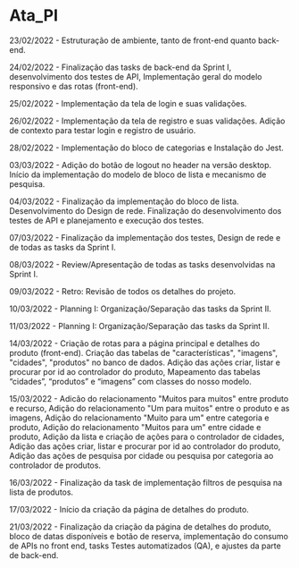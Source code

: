 # Ata_PI

<p>23/02/2022 - Estruturação de ambiente, tanto de front-end quanto back-end.</p>
<p>24/02/2022 - Finalização das tasks de back-end da Sprint I, desenvolvimento dos testes de API, Implementação geral do modelo responsivo e das rotas (front-end).</p>
<p>25/02/2022 - Implementação da tela de login e suas validações.</p>
<p>26/02/2022 - Implementação da tela de registro e suas validações. Adição de contexto para testar login e registro de usuário.</p> 
<p>28/02/2022 - Implementação do bloco de categorias e Instalação do Jest.</p>
<p>03/03/2022 - Adição do botão de logout no header na versão desktop. Início da implementação do modelo de bloco de lista e mecanismo de pesquisa.</p>
<p>04/03/2022 - Finalização da implementação do bloco de lista. Desenvolvimento do Design de rede. Finalização do desenvolvimento dos testes de API e planejamento e execução dos testes.</p>
<p>07/03/2022 - Finalização da implementação dos testes, Design de rede e de todas as tasks da Sprint I.</p>
<p>08/03/2022 - Review/Apresentação de todas as tasks desenvolvidas na Sprint I.</p>
<p>09/03/2022 - Retro: Revisão de todos os detalhes do projeto.</p>
<p>10/03/2022 - Planning I: Organização/Separação das tasks da Sprint II.</p>
<p>11/03/2022 - Planning I: Organização/Separação das tasks da Sprint II.</p>
<p>14/03/2022 - Criação de rotas para a página principal e detalhes do produto (front-end). Criação das tabelas de "características", "imagens", "cidades", "produtos" no banco de dados. Adição das ações criar, listar e procurar por id ao controlador do produto, Mapeamento das tabelas “cidades”, “produtos” e “imagens” com classes do nosso modelo.</p>
<p>15/03/2022 - Adicão do relacionamento "Muitos para muitos" entre produto e recurso, Adição do relacionamento "Um para muitos" entre o produto e as imagens, Adição do relacionamento "Muito para um" entre categoria e produto, Adição do relacionamento "Muitos para um" entre cidade e produto, Adição da lista e criação de ações para o controlador de cidades, Adição das ações criar, listar e procurar por id ao controlador do produto, Adição das ações de pesquisa por cidade ou pesquisa por categoria ao controlador de produtos.</p>
<p>16/03/2022 - Finalização da task de implementação filtros de pesquisa na lista de produtos.</p>
<p>17/03/2022 - Início da criação da página de detalhes do produto.</p>
<p>21/03/2022 - Finalização da criação da página de detalhes do produto, bloco de datas disponíveis e botão de reserva, implementação do consumo de APIs no front end, tasks Testes automatizados (QA), e ajustes da parte de back-end.</p>






